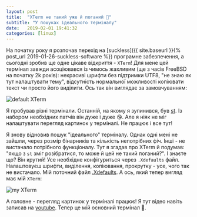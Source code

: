```yaml
---
layout: post
title:  "XTerm не такий уже й поганий 🤨"
subtitle: "У пошуках ідеального терміналу"
date:   2019-02-01 19:41:32
categories: [linux]
---
```


На початку року я розпочав перехід на [suckless]({{ site.baseurl }}{% post_url 2019-01-26-suckless-software %}) програмне забезпечення, а сьогодні зробив ще одне цікаве відкриття - `XTerm`! Для мене цей термінал завжди асоціювався із чимось жахливим (ще з часів FreeBSD на початку 2k років): некрасиві шрифти без підтримки UTF8, "не знаю як тут налаштувати тему", відсутність нормальної можливості копіювати текст чи просто його виділити. Ось так він виглядає за замовчуванням:

![default XTerm](http://pub.webitel.com/_/GzdaaBDPRhD5lctI567gSBAf9YSJ9S.png)

Я пробував різні термінали. Останній, на якому я зупинився, був [st][st]. Із набором необхідних патчів він дуже і дуже 😘. Але я ніяк не міг налаштувати перегляд картинок у терміналі. Не працює і все тут!

Я знову відновив пошук "ідеального" терміналу. Однак одні мені не зайшли, через розмір бінарників та кількість непотрібних фіч. Інші - не вистачало потрібного функціоналу. Тут я згадав про XTerm й подумав: "якщо з `st` зміг розібратися, то може й цей не такий поганий?". І знаєте що? Він крутий! Усе необхідне конфігуриться через `.Xdefaults` файл. Налаштовуєш шрифти, виділення, копіювання, прокрутку - усе, чого так не вистачало. Мій поточний файл [.Xdefaults][.Xdefaults]. А ось, який
тепер вигляд має мій `XTerm`:

![my XTerm](http://pub.webitel.com/_/OryLSzBjY9hlBLxOULSSyANTCses6P.png)

А головне - перегляд картинок у терміналі працює! Я тут відео навіть записав на [youtube][youtube]. Тепер це мій основний термінал 🥰.

[st]: http://st.suckless.org/
[.Xdefaults]: https://github.com/kovalyshyn/home/blob/master/.Xdefaults
[youtube]: https://www.youtube.com/watch?v=YNcW8AbnFLw
